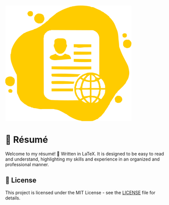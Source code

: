 ![Résumé](https://github.com/denismurphy/resume/blob/master/resume.svg?raw=true&version=1)

# 📄 Résumé

Welcome to my résumé! 👋 Written in LaTeX. It is designed to be easy to read and understand, highlighting my skills and experience in an organized and professional manner.

## 📜 License

This project is licensed under the MIT License - see the [LICENSE](LICENSE) file for details.
